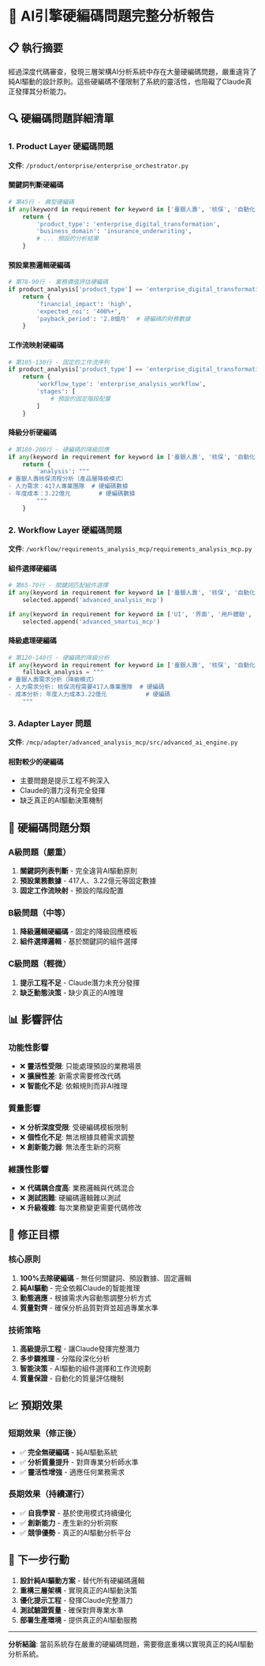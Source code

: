 # 🚨 **AI引擎硬編碼問題完整分析報告**

## 📋 **執行摘要**

經過深度代碼審查，發現三層架構AI分析系統中存在大量硬編碼問題，嚴重違背了純AI驅動的設計原則。這些硬編碼不僅限制了系統的靈活性，也阻礙了Claude真正發揮其分析能力。

## 🔍 **硬編碼問題詳細清單**

### **1. Product Layer 硬編碼問題**
**文件**: `/product/enterprise/enterprise_orchestrator.py`

#### **關鍵詞判斷硬編碼**
```python
# 第45行 - 典型硬編碼
if any(keyword in requirement for keyword in ['臺銀人壽', '核保', '自動化', 'OCR', '數位轉型']):
    return {
        'product_type': 'enterprise_digital_transformation',
        'business_domain': 'insurance_underwriting',
        # ... 預設的分析結果
    }
```

#### **預設業務邏輯硬編碼**
```python
# 第78-90行 - 業務價值評估硬編碼
if product_analysis['product_type'] == 'enterprise_digital_transformation':
    return {
        'financial_impact': 'high',
        'expected_roi': '400%+',
        'payback_period': '2.8個月'  # 硬編碼的財務數據
    }
```

#### **工作流映射硬編碼**
```python
# 第105-130行 - 固定的工作流序列
if product_analysis['product_type'] == 'enterprise_digital_transformation':
    return {
        'workflow_type': 'enterprise_analysis_workflow',
        'stages': [
            # 預設的固定階段配置
        ]
    }
```

#### **降級分析硬編碼**
```python
# 第180-200行 - 硬編碼的降級回應
if any(keyword in requirement for keyword in ['臺銀人壽', '核保', '自動化', 'OCR']):
    return {
        'analysis': """
# 臺銀人壽核保流程分析（產品層降級模式）
- 人力需求：417人專業團隊  # 硬編碼數據
- 年度成本：3.22億元        # 硬編碼數據
        """
    }
```

### **2. Workflow Layer 硬編碼問題**
**文件**: `/workflow/requirements_analysis_mcp/requirements_analysis_mcp.py`

#### **組件選擇硬編碼**
```python
# 第65-70行 - 關鍵詞匹配組件選擇
if any(keyword in requirement for keyword in ['臺銀人壽', '核保', '自動化', 'OCR', '企業級', '量化分析']):
    selected.append('advanced_analysis_mcp')

if any(keyword in requirement for keyword in ['UI', '界面', '用戶體驗', 'SmartUI']):
    selected.append('advanced_smartui_mcp')
```

#### **降級處理硬編碼**
```python
# 第120-140行 - 硬編碼的降級分析
if any(keyword in requirement for keyword in ['臺銀人壽', '核保', '自動化', 'OCR']):
    fallback_analysis = """
# 臺銀人壽需求分析（降級模式）
- 人力需求分析: 核保流程需要417人專業團隊  # 硬編碼
- 成本分析: 年度人力成本3.22億元           # 硬編碼
    """
```

### **3. Adapter Layer 問題**
**文件**: `/mcp/adapter/advanced_analysis_mcp/src/advanced_ai_engine.py`

#### **相對較少的硬編碼**
- 主要問題是提示工程不夠深入
- Claude的潛力沒有完全發揮
- 缺乏真正的AI驅動決策機制

## 🎯 **硬編碼問題分類**

### **A級問題（嚴重）**
1. **關鍵詞列表判斷** - 完全違背AI驅動原則
2. **預設業務數據** - 417人、3.22億元等固定數據
3. **固定工作流映射** - 預設的階段配置

### **B級問題（中等）**
1. **降級邏輯硬編碼** - 固定的降級回應模板
2. **組件選擇邏輯** - 基於關鍵詞的組件選擇

### **C級問題（輕微）**
1. **提示工程不足** - Claude潛力未充分發揮
2. **缺乏動態決策** - 缺少真正的AI推理

## 📊 **影響評估**

### **功能性影響**
- ❌ **靈活性受限**: 只能處理預設的業務場景
- ❌ **擴展性差**: 新需求需要修改代碼
- ❌ **智能化不足**: 依賴規則而非AI推理

### **質量影響**
- ❌ **分析深度受限**: 受硬編碼模板限制
- ❌ **個性化不足**: 無法根據具體需求調整
- ❌ **創新能力弱**: 無法產生新的洞察

### **維護性影響**
- ❌ **代碼耦合度高**: 業務邏輯與代碼混合
- ❌ **測試困難**: 硬編碼邏輯難以測試
- ❌ **升級複雜**: 每次業務變更需要代碼修改

## 🚀 **修正目標**

### **核心原則**
1. **100%去除硬編碼** - 無任何關鍵詞、預設數據、固定邏輯
2. **純AI驅動** - 完全依賴Claude的智能推理
3. **動態適應** - 根據需求內容動態調整分析方式
4. **質量對齊** - 確保分析品質對齊並超過專業水準

### **技術策略**
1. **高級提示工程** - 讓Claude發揮完整潛力
2. **多步驟推理** - 分階段深化分析
3. **智能決策** - AI驅動的組件選擇和工作流規劃
4. **質量保證** - 自動化的質量評估機制

## 📈 **預期效果**

### **短期效果（修正後）**
- ✅ **完全無硬編碼** - 純AI驅動系統
- ✅ **分析質量提升** - 對齊專業分析師水準
- ✅ **靈活性增強** - 適應任何業務需求

### **長期效果（持續運行）**
- ✅ **自我學習** - 基於使用模式持續優化
- ✅ **創新能力** - 產生新的分析洞察
- ✅ **競爭優勢** - 真正的AI驅動分析平台

## 🔧 **下一步行動**

1. **設計純AI驅動方案** - 替代所有硬編碼邏輯
2. **重構三層架構** - 實現真正的AI驅動決策
3. **優化提示工程** - 發揮Claude完整潛力
4. **測試驗證質量** - 確保對齊專業水準
5. **部署生產環境** - 提供真正的AI驅動服務

---

**分析結論**: 當前系統存在嚴重的硬編碼問題，需要徹底重構以實現真正的純AI驅動分析系統。

